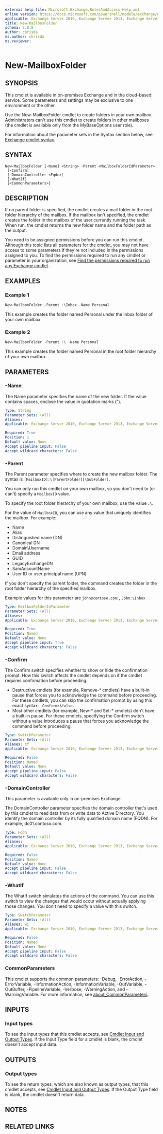 ```yaml
---
external help file: Microsoft.Exchange.RolesAndAccess-Help.xml
online version: https://docs.microsoft.com/powershell/module/exchange/new-mailboxfolder
applicable: Exchange Server 2010, Exchange Server 2013, Exchange Server 2016, Exchange Server 2019, Exchange Online
title: New-MailboxFolder
schema: 2.0.0
author: chrisda
ms.author: chrisda
ms.reviewer:
---
```


# New-MailboxFolder

## SYNOPSIS
This cmdlet is available in on-premises Exchange and in the cloud-based service. Some parameters and settings may be exclusive to one environment or the other.

Use the New-MailboxFolder cmdlet to create folders in your own mailbox. Administrators can't use this cmdlet to create folders in other mailboxes (the cmdlet is available only from the MyBaseOptions user role).

For information about the parameter sets in the Syntax section below, see [Exchange cmdlet syntax](https://docs.microsoft.com/powershell/exchange/exchange-cmdlet-syntax).

## SYNTAX

```
New-MailboxFolder [-Name] <String> -Parent <MailboxFolderIdParameter>
 [-Confirm]
 [-DomainController <Fqdn>]
 [-WhatIf]
 [<CommonParameters>]
```

## DESCRIPTION
If no parent folder is specified, the cmdlet creates a mail folder in the root folder hierarchy of the mailbox. If the mailbox isn't specified, the cmdlet creates the folder in the mailbox of the user currently running the task. When run, the cmdlet returns the new folder name and the folder path as the output.

You need to be assigned permissions before you can run this cmdlet. Although this topic lists all parameters for the cmdlet, you may not have access to some parameters if they're not included in the permissions assigned to you. To find the permissions required to run any cmdlet or parameter in your organization, see [Find the permissions required to run any Exchange cmdlet](https://docs.microsoft.com/powershell/exchange/find-exchange-cmdlet-permissions). .

## EXAMPLES

### Example 1
```powershell
New-MailboxFolder -Parent :\Inbox -Name Personal
```

This example creates the folder named Personal under the Inbox folder of your own mailbox.

### Example 2
```powershell
New-MailboxFolder -Parent :\ -Name Personal
```

This example creates the folder named Personal in the root folder hierarchy of your own mailbox.

## PARAMETERS

### -Name
The Name parameter specifies the name of the new folder. If the value contains spaces, enclose the value in quotation marks (").

```yaml
Type: String
Parameter Sets: (All)
Aliases:
Applicable: Exchange Server 2010, Exchange Server 2013, Exchange Server 2016, Exchange Server 2019, Exchange Online

Required: True
Position: 1
Default value: None
Accept pipeline input: False
Accept wildcard characters: False
```

### -Parent
The Parent parameter specifies where to create the new mailbox folder. The syntax is `[MailboxID]:\[ParentFolder][\SubFolder]`.

You can only run this cmdlet on your own mailbox, so you don't need to (or can't) specify a `MailboxID` value.

To specify the root folder hierarchy of your own mailbox, use the value `:\`.

For the value of `MailboxID`, you can use any value that uniquely identifies the mailbox. For example:

- Name
- Alias
- Distinguished name (DN)
- Canonical DN
- Domain\\Username
- Email address
- GUID
- LegacyExchangeDN
- SamAccountName
- User ID or user principal name (UPN)

If you don't specify the parent folder, the command creates the folder in the root folder hierarchy of the specified mailbox.

Example values for this parameter are `john@contoso.com:`, `John:\Inbox`

```yaml
Type: MailboxFolderIdParameter
Parameter Sets: (All)
Aliases:
Applicable: Exchange Server 2010, Exchange Server 2013, Exchange Server 2016, Exchange Server 2019, Exchange Online

Required: True
Position: Named
Default value: None
Accept pipeline input: True
Accept wildcard characters: False
```

### -Confirm
The Confirm switch specifies whether to show or hide the confirmation prompt. How this switch affects the cmdlet depends on if the cmdlet requires confirmation before proceeding.

- Destructive cmdlets (for example, Remove-\* cmdlets) have a built-in pause that forces you to acknowledge the command before proceeding. For these cmdlets, you can skip the confirmation prompt by using this exact syntax: `-Confirm:$false`.
- Most other cmdlets (for example, New-\* and Set-\* cmdlets) don't have a built-in pause. For these cmdlets, specifying the Confirm switch without a value introduces a pause that forces you acknowledge the command before proceeding.

```yaml
Type: SwitchParameter
Parameter Sets: (All)
Aliases: cf
Applicable: Exchange Server 2010, Exchange Server 2013, Exchange Server 2016, Exchange Server 2019, Exchange Online

Required: False
Position: Named
Default value: None
Accept pipeline input: False
Accept wildcard characters: False
```

### -DomainController
This parameter is available only in on-premises Exchange.

The DomainController parameter specifies the domain controller that's used by this cmdlet to read data from or write data to Active Directory. You identify the domain controller by its fully qualified domain name (FQDN). For example, dc01.contoso.com.

```yaml
Type: Fqdn
Parameter Sets: (All)
Aliases:
Applicable: Exchange Server 2010, Exchange Server 2013, Exchange Server 2016, Exchange Server 2019

Required: False
Position: Named
Default value: None
Accept pipeline input: False
Accept wildcard characters: False
```

### -WhatIf
The WhatIf switch simulates the actions of the command. You can use this switch to view the changes that would occur without actually applying those changes. You don't need to specify a value with this switch.

```yaml
Type: SwitchParameter
Parameter Sets: (All)
Aliases: wi
Applicable: Exchange Server 2010, Exchange Server 2013, Exchange Server 2016, Exchange Server 2019, Exchange Online

Required: False
Position: Named
Default value: None
Accept pipeline input: False
Accept wildcard characters: False
```

### CommonParameters
This cmdlet supports the common parameters: -Debug, -ErrorAction, -ErrorVariable, -InformationAction, -InformationVariable, -OutVariable, -OutBuffer, -PipelineVariable, -Verbose, -WarningAction, and -WarningVariable. For more information, see [about_CommonParameters](https://go.microsoft.com/fwlink/p/?LinkID=113216).

## INPUTS

### Input types
To see the input types that this cmdlet accepts, see [Cmdlet Input and Output Types](https://go.microsoft.com/fwlink/p/?LinkId=616387). If the Input Type field for a cmdlet is blank, the cmdlet doesn't accept input data.

## OUTPUTS

### Output types
To see the return types, which are also known as output types, that this cmdlet accepts, see [Cmdlet Input and Output Types](https://go.microsoft.com/fwlink/p/?LinkId=616387). If the Output Type field is blank, the cmdlet doesn't return data.

## NOTES

## RELATED LINKS
